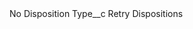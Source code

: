 <?xml version="1.0" encoding="UTF-8"?>
<CustomMetadata xmlns="http://soap.sforce.com/2006/04/metadata" xmlns:xsi="http://www.w3.org/2001/XMLSchema-instance" xmlns:xsd="http://www.w3.org/2001/XMLSchema">
    <label>No Disposition</label>
    <values>
        <field>Type__c</field>
        <value xsi:type="xsd:string">Retry Dispositions</value>
    </values>
</CustomMetadata>
